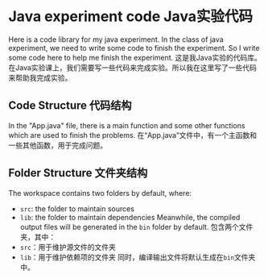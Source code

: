 # Java experiment code Java实验代码
Here is a code library for my java experiment. In the class of java experiment, we need to write some code to finish the experiment. So I write some code here to help me finish the experiment.
这是我Java实验的代码库。在Java实验课上，我们需要写一些代码来完成实验。所以我在这里写了一些代码来帮助我完成实验。
## Code Structure 代码结构
In the "App.java" file, there is a main function and some other functions which are used to finish the problems. 
在“App.java”文件中，有一个主函数和一些其他函数，用于完成问题。
## Folder Structure 文件夹结构
The workspace contains two folders by default, where:
- `src`: the folder to maintain sources
- `lib`: the folder to maintain dependencies
Meanwhile, the compiled output files will be generated in the `bin` folder by default.
包含两个文件夹，其中：
- `src`：用于维护源文件的文件夹
- `lib`：用于维护依赖项的文件夹
同时，编译输出文件将默认生成在`bin`文件夹中。
